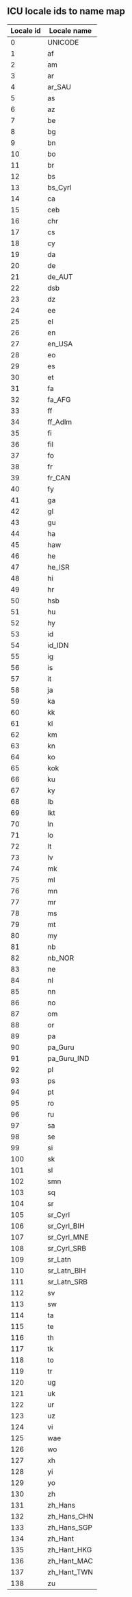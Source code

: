 <!-- Automatically generated by ICUCollationsMap -->
## ICU locale ids to name map
| Locale id | Locale name |
| --------- | ----------- |
| 0 | UNICODE |
| 1 | af |
| 2 | am |
| 3 | ar |
| 4 | ar_SAU |
| 5 | as |
| 6 | az |
| 7 | be |
| 8 | bg |
| 9 | bn |
| 10 | bo |
| 11 | br |
| 12 | bs |
| 13 | bs_Cyrl |
| 14 | ca |
| 15 | ceb |
| 16 | chr |
| 17 | cs |
| 18 | cy |
| 19 | da |
| 20 | de |
| 21 | de_AUT |
| 22 | dsb |
| 23 | dz |
| 24 | ee |
| 25 | el |
| 26 | en |
| 27 | en_USA |
| 28 | eo |
| 29 | es |
| 30 | et |
| 31 | fa |
| 32 | fa_AFG |
| 33 | ff |
| 34 | ff_Adlm |
| 35 | fi |
| 36 | fil |
| 37 | fo |
| 38 | fr |
| 39 | fr_CAN |
| 40 | fy |
| 41 | ga |
| 42 | gl |
| 43 | gu |
| 44 | ha |
| 45 | haw |
| 46 | he |
| 47 | he_ISR |
| 48 | hi |
| 49 | hr |
| 50 | hsb |
| 51 | hu |
| 52 | hy |
| 53 | id |
| 54 | id_IDN |
| 55 | ig |
| 56 | is |
| 57 | it |
| 58 | ja |
| 59 | ka |
| 60 | kk |
| 61 | kl |
| 62 | km |
| 63 | kn |
| 64 | ko |
| 65 | kok |
| 66 | ku |
| 67 | ky |
| 68 | lb |
| 69 | lkt |
| 70 | ln |
| 71 | lo |
| 72 | lt |
| 73 | lv |
| 74 | mk |
| 75 | ml |
| 76 | mn |
| 77 | mr |
| 78 | ms |
| 79 | mt |
| 80 | my |
| 81 | nb |
| 82 | nb_NOR |
| 83 | ne |
| 84 | nl |
| 85 | nn |
| 86 | no |
| 87 | om |
| 88 | or |
| 89 | pa |
| 90 | pa_Guru |
| 91 | pa_Guru_IND |
| 92 | pl |
| 93 | ps |
| 94 | pt |
| 95 | ro |
| 96 | ru |
| 97 | sa |
| 98 | se |
| 99 | si |
| 100 | sk |
| 101 | sl |
| 102 | smn |
| 103 | sq |
| 104 | sr |
| 105 | sr_Cyrl |
| 106 | sr_Cyrl_BIH |
| 107 | sr_Cyrl_MNE |
| 108 | sr_Cyrl_SRB |
| 109 | sr_Latn |
| 110 | sr_Latn_BIH |
| 111 | sr_Latn_SRB |
| 112 | sv |
| 113 | sw |
| 114 | ta |
| 115 | te |
| 116 | th |
| 117 | tk |
| 118 | to |
| 119 | tr |
| 120 | ug |
| 121 | uk |
| 122 | ur |
| 123 | uz |
| 124 | vi |
| 125 | wae |
| 126 | wo |
| 127 | xh |
| 128 | yi |
| 129 | yo |
| 130 | zh |
| 131 | zh_Hans |
| 132 | zh_Hans_CHN |
| 133 | zh_Hans_SGP |
| 134 | zh_Hant |
| 135 | zh_Hant_HKG |
| 136 | zh_Hant_MAC |
| 137 | zh_Hant_TWN |
| 138 | zu |
